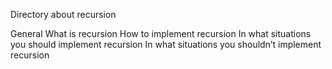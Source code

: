 Directory about recursion 

General
What is recursion
How to implement recursion
In what situations you should implement recursion
In what situations you shouldn’t implement recursion
